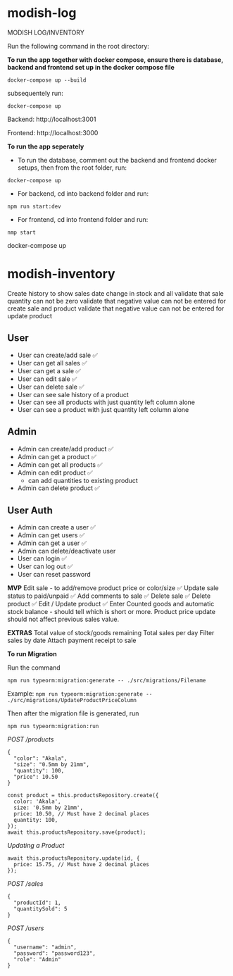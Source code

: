 # modish-log

MODISH LOG/INVENTORY

Run the following command in the root directory:

**To run the app together with docker compose, ensure there is database, backend and frontend set up in the docker compose file**

`docker-compose up --build`

subsequentely run:

`docker-compose up`

Backend: http://localhost:3001

Frontend: http://localhost:3000


**To run the app seperately**

- To run the database, comment out the backend and frontend docker setups, then from the root folder, run:

`docker-compose up`

- For backend, cd into backend folder and run:

`npm run start:dev`

- For frontend, cd into frontend folder and run:

`nmp start`



docker-compose up


# modish-inventory

Create history to show sales date change in stock and all
validate that sale quantity can not be zero
validate that negative value can not be entered for create sale and product
validate that negative value can not be entered for update product

## User

- User can create/add sale ✅
- User can get all sales ✅
- User can get a sale ✅
- User can edit sale ✅
- User can delete sale ✅
- User can see sale history of a product
- User can see all products with just quantity left column alone
- User can see a product with just quantity left column alone

## Admin

- Admin can create/add product ✅
- Admin can get a product ✅
- Admin can get all products ✅
- Admin can edit product ✅
  - can add quantities to existing product 
- Admin can delete product ✅

## User Auth

- Admin can create a user  ✅
- Admin can get users  ✅
- Admin can get a user  ✅
- Admin can delete/deactivate user 
- User can login  ✅
- User can log out  ✅
- User can reset password


**MVP**
Edit sale - to add/remove product price or color/size ✅
Update sale status to paid/unpaid ✅
Add comments to sale ✅
Delete sale ✅
Delete product ✅
Edit / Update product ✅
Enter Counted goods and automatic stock balance - should tell which is short or more.
Product price update should not affect previous sales value.

**EXTRAS**
Total value of stock/goods remaining 
Total sales per day 
Filter sales by date
Attach payment receipt to sale


**To run Migration**

Run the command 

`npm run typeorm:migration:generate -- ./src/migrations/Filename`

Example:
`npm run typeorm:migration:generate -- ./src/migrations/UpdateProductPriceColumn`

Then after the migration file is generated, run

`npm run typeorm:migration:run`

*POST /products*
```
{
  "color": "Akala",
  "size": "0.5mm by 21mm",
  "quantity": 100,
  "price": 10.50
}
```

```
const product = this.productsRepository.create({
  color: 'Akala',
  size: '0.5mm by 21mm',
  price: 10.50, // Must have 2 decimal places
  quantity: 100,
});
await this.productsRepository.save(product);
```

*Updating a Product*

```
await this.productsRepository.update(id, {
  price: 15.75, // Must have 2 decimal places
});
```

*POST /sales*

```
{
  "productId": 1,
  "quantitySold": 5
}
```

*POST /users*

```
{
  "username": "admin",
  "password": "password123",
  "role": "Admin"
}
```